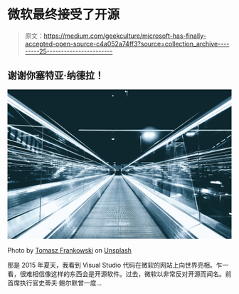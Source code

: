 # 微软最终接受了开源

> 原文：<https://medium.com/geekculture/microsoft-has-finally-accepted-open-source-c4a052a74ff3?source=collection_archive---------25----------------------->

## 谢谢你塞特亚·纳德拉！

![](img/51c964781e128b6b0b6911c13f9f6a98.png)

Photo by [Tomasz Frankowski](https://unsplash.com/@sunlifter?utm_source=medium&utm_medium=referral) on [Unsplash](https://unsplash.com?utm_source=medium&utm_medium=referral)

那是 2015 年夏天，我看到 Visual Studio 代码在微软的网站上向世界亮相。乍一看，很难相信像这样的东西会是开源软件。过去，微软以非常反对开源而闻名。前首席执行官史蒂夫·鲍尔默曾一度…